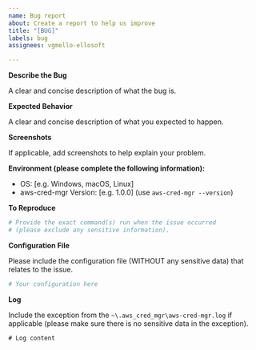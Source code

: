 ```yaml
---
name: Bug report
about: Create a report to help us improve
title: "[BUG]"
labels: bug
assignees: vgmello-ellosoft

---
```


**Describe the Bug**

A clear and concise description of what the bug is.

**Expected Behavior**

A clear and concise description of what you expected to happen.

**Screenshots**

If applicable, add screenshots to help explain your problem.

**Environment (please complete the following information):**

-   OS: [e.g. Windows, macOS, Linux]
-   aws-cred-mgr Version: [e.g. 1.0.0] (use `aws-cred-mgr --version`)

**To Reproduce**

```sh
# Provide the exact command(s) run when the issue occurred
# (please exclude any sensitive information).
```

**Configuration File**

Please include the configuration file (WITHOUT any sensitive data) that relates to the issue.

```yaml
# Your configuration here
```

**Log**

Include the exception from the `~\.aws_cred_mgr\aws-cred-mgr.log` if applicable (please make sure there is no sensitive data in the exception).

```
# Log content
```
